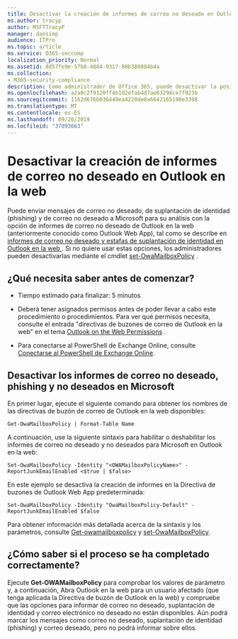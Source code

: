 ```yaml
---
title: Desactivar la creación de informes de correo no deseado en Outlook en la web
ms.author: tracyp
author: MSFTTracyP
manager: dansimp
audience: ITPro
ms.topic: article
ms.service: O365-seccomp
localization_priority: Normal
ms.assetid: 8d57fe9e-57b8-4884-9317-80b380804b4a
ms.collection:
- M365-security-compliance
description: Como administrador de Office 365, puede desactivar la posibilidad de que los usuarios notifiquen el correo electrónico como correo no deseado.
ms.openlocfilehash: a2a8c2f9120ff4b1d2efab4d7ae63294ce7f923b
ms.sourcegitcommit: 1162d676b036449ea4220de8a6642165190e3398
ms.translationtype: MT
ms.contentlocale: es-ES
ms.lasthandoff: 09/20/2019
ms.locfileid: "37093663"
---
```

# <a name="turn-off-junk-email-reporting-in-outlook-on-the-web"></a>Desactivar la creación de informes de correo no deseado en Outlook en la web

Puede enviar mensajes de correo no deseado, de suplantación de identidad (phishing) y de correo no deseado a Microsoft para su análisis con la opción de informes de correo no deseado de Outlook en la web (anteriormente conocido como Outlook Web App), tal como se describe en [informes de correo no deseado y estafas de suplantación de identidad en Outlook en la web ](report-junk-email-and-phishing-scams-in-outlook-on-the-web-eop.md). Si no quiere usar estas opciones, los administradores pueden desactivarlas mediante el cmdlet [set-OwaMailboxPolicy](http://technet.microsoft.com/library/530166f7-ab42-4609-ba73-9b5a39b567be.aspx) . 
  
## <a name="what-do-you-need-to-know-before-you-begin"></a>¿Qué necesita saber antes de comenzar?
<a name="sectionSection0"> </a>

- Tiempo estimado para finalizar: 5 minutos
    
- Deberá tener asignados permisos antes de poder llevar a cabo este procedimiento o procedimientos. Para ver qué permisos necesita, consulte el entrada "directivas de buzones de correo de Outlook en la web" en el tema [Outlook on the Web Permissions](http://technet.microsoft.com/library/57eca42a-5a7f-4c65-89f0-7a84f2dbea19.aspx#OutlookWebApp) . 

- Para conectarse al PowerShell de Exchange Online, consulte [Conectarse al PowerShell de Exchange Online](https://docs.microsoft.com/powershell/exchange/exchange-online/connect-to-exchange-online-powershell/connect-to-exchange-online-powershell).

## <a name="turn-off-junk-phishing-and-not-junk-reporting-to-microsoft"></a>Desactivar los informes de correo no deseado, phishing y no deseados en Microsoft
<a name="sectionSection1"> </a>

En primer lugar, ejecute el siguiente comando para obtener los nombres de las directivas de buzón de correo de Outlook en la web disponibles:
  
```
Get-OwaMailboxPolicy | Format-Table Name
```

A continuación, use la siguiente sintaxis para habilitar o deshabilitar los informes de correo no deseado y no deseados para Microsoft en Outlook en la web:
  
```
Set-OwaMailboxPolicy -Identity "<OWAMailboxPolicyName>" -ReportJunkEmailEnabled <$true | $false>
```

En este ejemplo se desactiva la creación de informes en la Directiva de buzones de Outlook Web App predeterminada:
  
```
Set-OwaMailboxPolicy -Identity "OwaMailboxPolicy-Default" -ReportJunkEmailEnabled $false
```

Para obtener información más detallada acerca de la sintaxis y los parámetros, consulte [Get-owamailboxpolicy](http://technet.microsoft.com/library/bdd580d3-8812-4b4a-93e8-c6401b0d2f0f.aspx) y [set-OwaMailboxPolicy](http://technet.microsoft.com/library/530166f7-ab42-4609-ba73-9b5a39b567be.aspx).

## <a name="how-do-you-know-this-worked"></a>¿Cómo saber si el proceso se ha completado correctamente?
<a name="sectionSection2"> </a>

Ejecute **Get-OWAMailboxPolicy** para comprobar los valores de parámetro y, a continuación, Abra Outlook en la web para un usuario afectado (que tenga aplicada la Directiva de buzón de Outlook en la web) y compruebe que las opciones para informar de correo no deseado, suplantación de identidad y correo electrónico no deseado no están disponibles. Aún podrá marcar los mensajes como correo no deseado, suplantación de identidad (phishing) y correo deseado, pero no podrá informar sobre ellos. 
